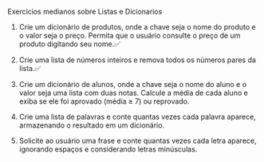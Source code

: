 Exercicios medianos sobre Listas e Dicionarios

1. Crie um dicionário de produtos, onde a chave seja o nome do produto e o valor seja o preço. Permita que o usuário consulte o preço de um produto digitando seu nome.✅

2. Crie uma lista de números inteiros e remova todos os números pares da lista.✅

3. Crie um dicionário de alunos, onde a chave seja o nome do aluno e o valor seja uma lista com duas notas. Calcule a média de cada aluno e exiba se ele foi aprovado (média ≥ 7) ou reprovado.

4. Crie uma lista de palavras e conte quantas vezes cada palavra aparece, armazenando o resultado em um dicionário.

5. Solicite ao usuário uma frase e conte quantas vezes cada letra aparece, ignorando espaços e considerando letras minúsculas.

